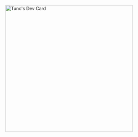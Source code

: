 <a href="https://app.daily.dev/DailyDevTips"><img src="https://github.com/mrtuuro/mrtuuro/mrtuuro/main/devcard.svg" width="400" alt="Tunc's Dev Card"/></a>

